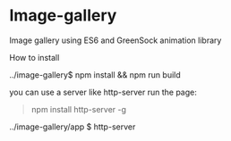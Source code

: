 # Image-gallery
Image gallery using ES6 and GreenSock animation library

How to install

../image-gallery$  npm install && npm run build

you can use a server like http-server run the page:

> npm install http-server -g

../image-gallery/app $ http-server


